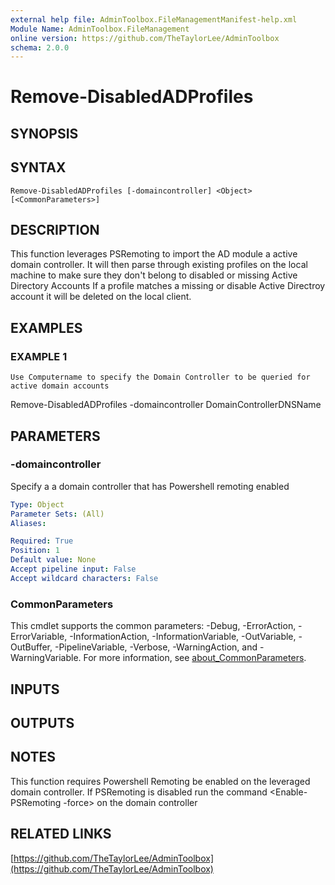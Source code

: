 ```yaml
---
external help file: AdminToolbox.FileManagementManifest-help.xml
Module Name: AdminToolbox.FileManagement
online version: https://github.com/TheTaylorLee/AdminToolbox
schema: 2.0.0
---
```


# Remove-DisabledADProfiles

## SYNOPSIS

## SYNTAX

```
Remove-DisabledADProfiles [-domaincontroller] <Object> [<CommonParameters>]
```

## DESCRIPTION
This function leverages PSRemoting to import the AD module a active domain controller.
It will then parse through existing profiles on the local machine to make sure they don't belong to disabled or missing Active Directory Accounts
If a profile matches a missing or disable Active Directroy account it will be deleted on the local client.

## EXAMPLES

### EXAMPLE 1
```
Use Computername to specify the Domain Controller to be queried for active domain accounts
```

Remove-DisabledADProfiles -domaincontroller DomainControllerDNSName

## PARAMETERS

### -domaincontroller
Specify a a domain controller that has Powershell remoting enabled

```yaml
Type: Object
Parameter Sets: (All)
Aliases:

Required: True
Position: 1
Default value: None
Accept pipeline input: False
Accept wildcard characters: False
```

### CommonParameters
This cmdlet supports the common parameters: -Debug, -ErrorAction, -ErrorVariable, -InformationAction, -InformationVariable, -OutVariable, -OutBuffer, -PipelineVariable, -Verbose, -WarningAction, and -WarningVariable. For more information, see [about_CommonParameters](http://go.microsoft.com/fwlink/?LinkID=113216).

## INPUTS

## OUTPUTS

## NOTES
This function requires Powershell Remoting be enabled on the leveraged domain controller.
If PSRemoting is disabled run the command \<Enable-PSRemoting -force\> on the domain controller

## RELATED LINKS

[https://github.com/TheTaylorLee/AdminToolbox](https://github.com/TheTaylorLee/AdminToolbox)

